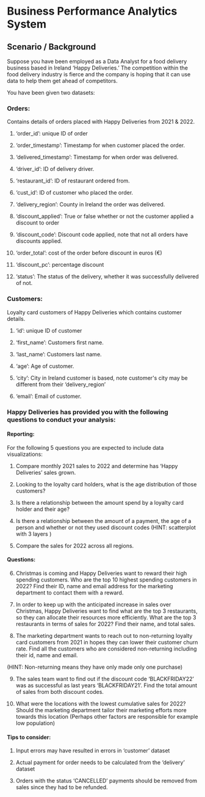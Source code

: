 # Business Performance Analytics System

## Scenario / Background

Suppose you have been employed as a Data Analyst for a food delivery business based in Ireland ‘Happy Deliveries.’ The competition within the food delivery industry is fierce and the company is hoping that it can use data to help them get ahead of 
competitors. 

You have been given two datasets:

### Orders: 

Contains details of orders placed with Happy Deliveries from 2021 & 2022. 

1. ‘order_id’: unique ID of order 

2. ‘order_timestamp’: Timestamp for when customer placed the order. 

3. ‘delivered_timestamp’: Timestamp for when order was delivered. 

4. ‘driver_id’: ID of delivery driver. 

5. ‘restaurant_id’: ID of restaurant ordered from. 

6. ‘cust_id’: ID of customer who placed the order. 

7. ‘delivery_region’: County in Ireland the order was delivered. 

8. ‘discount_applied’: True or false whether or not the customer applied a discount to order 

9. ‘discount_code’: Discount code applied, note that not all orders have discounts applied. 

10. ‘order_total’: cost of the order before discount in euros (€) 

11. ‘discount_pc’: percentage discount  

12. ‘status’: The status of the delivery, whether it was successfully delivered of not.

### Customers: 

Loyalty card customers of Happy Deliveries which contains customer details. 

1. ‘id’: unique ID of customer 

2. ‘first_name’: Customers first name. 

3. ‘last_name’: Customers last name. 

4. ‘age’: Age of customer. 

5. ‘city’: City in Ireland customer is based, note customer's city may be different from their ‘delivery_region’ 

6. ‘email’: Email of customer.

### Happy Deliveries has provided you with the following questions to conduct your analysis: 

#### Reporting: 

For the following 5 questions you are expected to include data visualizations: 

1. Compare monthly 2021 sales to 2022 and determine has ‘Happy Deliveries’ sales grown. 

2. Looking to the loyalty card holders, what is the age distribution of those customers? 

3. Is there a relationship between the amount spend by a loyalty card holder and their age? 

4. Is there a relationship between the amount of a payment, the age of a person and whether or not they used discount codes (HINT: scatterplot with 3 layers ) 

5. Compare the sales for 2022 across all regions.

#### Questions: 

6. Christmas is coming and Happy Deliveries want to reward their high spending customers. Who are the top 10 highest spending customers in 2022? Find their ID, name and email address for the marketing department to contact them with a reward. 

7. In order to keep up with the anticipated increase in sales over Christmas, Happy Deliveries want to find what are the top 3 restaurants, so they can allocate their resources more efficiently. What are the top 3 restaurants in terms of sales for 2022? Find their name, and total sales. 

8. The marketing department wants to reach out to non-returning loyalty card customers from 2021 in hopes they can lower their customer churn rate. Find all the customers who are considered non-returning including their id, name and email. 

(HINT: Non-returning means they have only made only one purchase) 

9. The sales team want to find out if the discount code ‘BLACKFRIDAY22’ was as successful as last years ‘BLACKFRIDAY21’. Find the total amount of sales from both discount codes. 

10. What were the locations with the lowest cumulative sales for 2022? Should the marketing department tailor their marketing efforts more towards this location (Perhaps other factors are responsible for example low population)  

#### Tips to consider:

1. Input errors may have resulted in errors in ‘customer’ dataset  

2. Actual payment for order needs to be calculated from the ‘delivery’ dataset 

3. Orders with the status ‘CANCELLED’ payments should be removed from sales since they had to be refunded.


